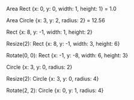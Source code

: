 Area Rect {x: 0, y: 0, width: 1, height: 1} = 1.0

Area Circle {x: 3, y: 2, radius: 2} = 12.56


Rect {x: 8, y: -1, width: 1, height: 2}

Resize(2): Rect {x: 8, y: -1, width: 3, height: 6}

Rotate(0, 0): Rect {x: -1, y: -8, width: 6, height: 3}


Circle {x: 3, y: 0, radius: 2}

Resize(2): Circle {x: 3, y: 0, radius: 4}

Rotate(2, 2): Circle {x: 0, y: 1, radius: 4}
